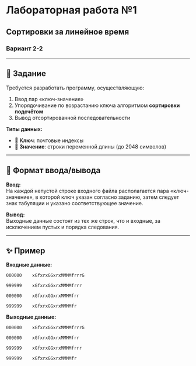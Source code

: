 # Лабораторная работа №1
## Сортировки за линейное время  
### Вариант 2-2  

---

## 📌 Задание
Требуется разработать программу, осуществляющую:
1. Ввод пар «ключ-значение»  
2. Упорядочивание по возрастанию ключа алгоритмом **сортировки подсчётом**  
3. Вывод отсортированной последовательности  

**Типы данных:**
- 🔑 **Ключ**: почтовые индексы  
- 📝 **Значение**: строки переменной длины (до 2048 символов)  

---

## 📂 Формат ввода/вывода
**Ввод:**  
На каждой непустой строке входного файла располагается пара «ключ-значение», в которой ключ указан согласно заданию, затем следует знак табуляции и указано соответствующее значение.

**Вывод:**  
Выходные данные состоят из тех же строк, что и входные, за исключением пустых и порядка следования.

---

## ✨ Пример
**Входные данные:**

 `000000    xGfxrxGGxrxMMMMfrrrG`
  
 `999999    xGfxrxGGxrxMMMMfrrr`
 
 `000000    xGfxrxGGxrxMMMMfrr`
 
 `999999    xGfxrxGGxrxMMMMfr`

**Выходные данные:**

 `000000    xGfxrxGGxrxMMMMfrrrG`
 
 `000000    xGfxrxGGxrxMMMMfrr`
 
 `999999    xGfxrxGGxrxMMMMfrrr`
 
 `999999    xGfxrxGGxrxMMMMfr`

